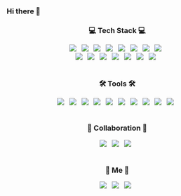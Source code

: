 ### Hi there 👋

<!--
**gaeunamy/gaeunamy** is a ✨ _special_ ✨ repository because its `README.md` (this file) appears on your GitHub profile.

Here are some ideas to get you started:

- 🔭 I’m currently working on ...
- 🌱 I’m currently learning ...
- 👯 I’m looking to collaborate on ...
- 🤔 I’m looking for help with ...
- 💬 Ask me about ...
- 📫 How to reach me: ...
- 😄 Pronouns: ...
- ⚡ Fun fact: ...
-->


<h3 align="center">💻 Tech Stack 💻</h3>
<p align="center"> 
<img src="https://img.shields.io/badge/C-A8B9CC?style=flat-square&logo=C&logoColor=white"/></a> &nbsp
<img src="https://img.shields.io/badge/C++-00599C?style=flat-square&logo=c%2B%2B&logoColor=white"/></a> &nbsp 
<img src="https://img.shields.io/badge/Python-3776AB?style=flat-square&logo=Python&logoColor=white"/></a> &nbsp
<img src="https://img.shields.io/badge/Java-007396?style=flat-square&logo=OpenJDK&logoColor=white"/></a> &nbsp
<img src="https://img.shields.io/badge/YOLOv5-EE4C2C?style=flat-square&logo=PyTorch&logoColor=white"/> &nbsp 
<img src="https://img.shields.io/badge/OpenCV-5C3EE8?style=flat-square&logo=OpenCV&logoColor=white"/></a> &nbsp 
<img src="https://img.shields.io/badge/Linux-FCC624?style=flat-square&logo=Linux&logoColor=black"/> &nbsp
<img src="https://img.shields.io/badge/SQL-003B57?style=flat-square&logo=SQLite&logoColor=white"/> &nbsp
<br>
<img src="https://img.shields.io/badge/Android-3DDC84?style=flat&logo=Android&logoColor=white"/> &nbsp 
<img src="https://img.shields.io/badge/Spring Boot-6DB33F?style=flat-square&logo=Spring Boot&logoColor=white"/> &nbsp 
<img src="https://img.shields.io/badge/JavaScript-7952B3?style=flat-square&logo=javascript&logoColor=white"/> &nbsp
<img src="https://img.shields.io/badge/Node.js-5FA04E?style=flat-square&logo=nodedotjs&logoColor=white"/> &nbsp
<img src="https://img.shields.io/badge/Next.js-000000?style=flat-square&logo=nextdotjs&logoColor=white"/> &nbsp
<img src="https://img.shields.io/badge/HTML-E34F26?style=flat-square&logo=HTML5&logoColor=white"/> &nbsp
<img src="https://img.shields.io/badge/CSS-1572B6?style=flat-square&logo=CSS&logoColor=white"/> &nbsp
<br><br>

<h3 align="center">🛠 Tools 🛠</h3>
<p align="center"> 
<img src="https://img.shields.io/badge/Visual Studio-5C2D91?style=flat-square&logo=Visual Studio&logoColor=white"/> &nbsp 
<img src="https://img.shields.io/badge/Visual Studio Code-007ACC?style=flat-square&logo=Visual Studio Code&logoColor=white"/> &nbsp 
<img src="https://img.shields.io/badge/Android Studio-3DDC84?style=flat-square&logo=Android Studio&logoColor=white"/> &nbsp 
<img src="https://img.shields.io/badge/Eclipse IDE-525C86?style=flat-square&logo=Eclipse IDE&logoColor=white"/> &nbsp 
<img src="https://img.shields.io/badge/IntelliJ IDEA-000000?style=flat-square&logo=IntelliJ IDEA&logoColor=white"/> &nbsp 
<img src="https://img.shields.io/badge/Jupyter-F37626?style=flat-square&logo=Jupyter&logoColor=white"/> &nbsp 
<img src="https://img.shields.io/badge/Pycharm-000000?style=flat-square&logo=Pycharm&logoColor=white"/> &nbsp 
<img src="https://img.shields.io/badge/Spyder-FF0000?style=flat-square&logo=Spyder IDE&logoColor=white"/> &nbsp 
<img src="https://img.shields.io/badge/Streamlit-FF4B4B?style=flat-square&logo=Streamlit&logoColor=white"/> &nbsp
<img src="https://img.shields.io/badge/Sourcetree-0052CC?style=flat-square&logo=Sourcetree&logoColor=white"/> &nbsp
<br><br>

<h3 align="center">💬 Collaboration 💬</h3>
<p align="center"> 
<img src="https://img.shields.io/badge/Notion-000000?style=flat-square&logo=Notion&logoColor=white"/> &nbsp 
<img src="https://img.shields.io/badge/Slack-4A154B?style=flat-square&logo=Slack&logoColor=white"/> &nbsp 
<img src="https://img.shields.io/badge/Discord-5865F2?style=flat-square&logo=Discord&logoColor=white"/> &nbsp 
<br><br>
  
<h3 align="center">💌 Me 💌</h3>
<p align="center">
<a href="https://www.instagram.com/sometting20/" target="_blank"><img src="https://img.shields.io/badge/Instagram-E4405F?style=flat-square&logo=Instagram&logoColor=white"/></a></a> &nbsp
<a href="mailto:kge2015@naver.com" target="_blank"><img src="https://img.shields.io/badge/Gmail-EA4335?style=flat-square&logo=Gmail&logoColor=white"/></a></a> &nbsp
<a target="_blank"><img src="https://img.shields.io/badge/Obsidian-7C3AED?style=flat-square&logo=Obsidian&logoColor=white"/></a></a> &nbsp</p>

<h3 align="center">&nbsp</h3>




<div align="center">
<!-- ![Anurag's github stats](https://github-readme-stats.vercel.app/api?username=gaeunamy&show_icons=true&theme=vue) -->

<!-- ![Anurag's GitHub stats](https://github-readme-stats.vercel.app/api?username=gaeunamy&hide=contribs,prs&show_icons=true&theme=graywhite) -->

</div>

<br>

<div align="center">
  

